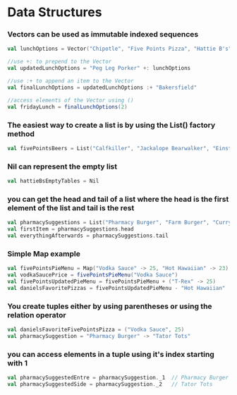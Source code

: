 # Data Structures

### Vectors can be used as immutable indexed sequences
```scala
val lunchOptions = Vector("Chipotle", "Five Points Pizza", "Hattie B's", "The Pharmacy Burger Parlor and Beer Garden")

//use +: to prepend to the Vector
val updatedLunchOptions = "Peg Leg Porker" +: lunchOptions

//use :+ to append an item to the Vector
val finalLunchOptions = updatedLunchOptions :+ "Bakersfield"

//access elements of the Vector using ()
val fridayLunch = finalLunchOptions(2)
```

### The easiest way to create a list is by using the List() factory method
```scala
val fivePointsBeers = List("Calfkiller", "Jackalope Bearwalker", "Einstok Pale Ale")
```

### Nil can represent the empty list
```scala
val hattieBsEmptyTables = Nil
```

### you can get the head and tail of a list where the head is the first element of the list and tail is the rest
```scala
val pharmacySuggestions = List("Pharmacy Burger", "Farm Burger", "Curry wurst", "Root beer float")
val firstItem = pharmacySuggestions.head
val everythingAfterwards = pharmacySuggestions.tail
```

### Simple Map example
```scala
val fivePointsPieMenu = Map("Vodka Sauce" -> 25, "Hot Hawaiian" -> 23)  // creates a map of Pizza -> Price
val vodkaSaucePrice = fivePointsPieMenu("Vodka Sauce")                  // 25
val fivePointsUpdatedPieMenu = fivePointsPieMenu + ("T-Rex" -> 25)      // creates new map with T-Rex appended
val danielsFavoritePizzas = fivePointsUpdatedPieMenu - "Hot Hawaiian"   // creates new map without Hot Hawaiian
```

### You create tuples either by using parentheses or using the relation operator
```scala
val danielsFavoriteFivePointsPizza = ("Vodka Sauce", 25)
val pharmacySuggestion = "Pharmacy Burger" -> "Tator Tots"
```

### you can access elements in a tuple using it's index starting with 1
```scala
val pharmacySuggestedEntre = pharmacySuggestion._1  // Pharmacy Burger
val pharmacySuggestedSide = pharmacySuggestion._2   // Tator Tots
```
